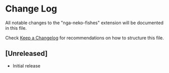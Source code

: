 # Change Log

All notable changes to the "nga-neko-fishes" extension will be documented in this file.

Check [Keep a Changelog](http://keepachangelog.com/) for recommendations on how to structure this file.

## [Unreleased]

- Initial release